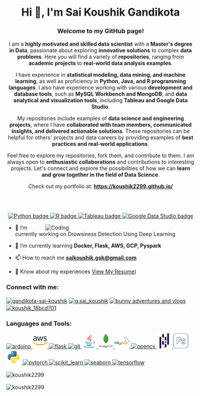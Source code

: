<h1 align="center">Hi 👋, I'm Sai Koushik Gandikota</h1>
<h3 align="center">Welcome to my GitHub page!</h3>
<p align="center">I am a <strong>highly motivated and skilled data scientist</strong> with a <strong>Master's degree in Data</strong>, passionate about exploring <strong>innovative solutions</strong> to complex <strong>data problems</strong>. Here you will find a variety of <strong>repositories</strong>, ranging from <strong>academic projects</strong> to <strong>real-world data analysis examples</strong>.</p>

<p align="center">I have experience in <strong>statistical modeling, data mining, and machine learning</strong>, as well as proficiency in <strong>Python, Java, and R programming languages</strong>. I also have experience working with various <strong>development and database tools</strong>, such as <strong>MySQL Workbench and MongoDB</strong>, and <strong>data analytical and visualization tools</strong>, including <strong>Tableau and Google Data Studio</strong>.</p>

<p align="center">My repositories include examples of <strong>data science and engineering projects</strong>, where I have <strong>collaborated with team members, communicated insights, and delivered actionable solutions</strong>. These repositories can be helpful for others' projects and data careers by providing examples of <strong>best practices and real-world applications</strong>.</p>

<p align="center">Feel free to explore my repositories, fork them, and contribute to them. I am always open to <strong>enthusiastic collaborations</strong> and contributions to interesting projects. Let's connect and explore the possibilities of how we can <strong>learn and grow together in the field of Data Science</strong>.</p>

<p align="center">Check out my portfolio at: <a href="https://koushik2299.github.io/"><strong>https://koushik2299.github.io/</strong></a></p>


<br/><br/>
<p align="center">
  <a href="https://www.python.org/" target="_blank">
    <img src="https://img.shields.io/badge/Python-3776AB?style=for-the-badge&logo=python&logoColor=white" alt="Python badge" />
  </a>
  <a href="https://www.r-project.org/" target="_blank">
    <img src="https://img.shields.io/badge/R-276DC3?style=for-the-badge&logo=r&logoColor=white" alt="R badge" />
  </a>
  <a href="https://www.tableau.com/" target="_blank">
    <img src="https://img.shields.io/badge/Tableau-E97627?style=for-the-badge&logo=tableau&logoColor=white" alt="Tableau badge" />
  </a>
  <a href="https://developers.google.com/datastudio/" target="_blank">
    <img src="https://img.shields.io/badge/Google_Data_Studio-4285F4?style=for-the-badge&logo=google%20data%20studio&logoColor=white" alt="Google Data Studio badge" />
  </a>
</p>

<img align="right" alt="Coding" width="400" src="https://ngsup.com/wp-content/uploads/wifi.gif">

- 🔭 I’m currently working on Drowsiness Detection Using Deep Learning

- 🌱 I’m currently learning **Docker, Flask, AWS, GCP, Pyspark**

- 📫 How to reach me **saikoushik.gsk@gmail.com**

- 📄 Know about my experiences [View My Resume](https://drive.google.com/file/d/12PE5w3-nEs-cwHGY6xW0y5905X4titWP/view?usp=sharing))

<h3 align="left">Connect with me:</h3>
<p align="left">
<a href="https://linkedin.com/in/gandikota-sai-koushik" target="blank"><img align="center" src="https://raw.githubusercontent.com/rahuldkjain/github-profile-readme-generator/master/src/images/icons/Social/linked-in-alt.svg" alt="gandikota-sai-koushik" height="30" width="40" /></a>
<a href="https://instagram.com/g.sai_koushik" target="blank"><img align="center" src="https://raw.githubusercontent.com/rahuldkjain/github-profile-readme-generator/master/src/images/icons/Social/instagram.svg" alt="g.sai_koushik" height="30" width="40" /></a>
<a href="https://www.youtube.com/c/bunny adventures and vlogs" target="blank"><img align="center" src="https://raw.githubusercontent.com/rahuldkjain/github-profile-readme-generator/master/src/images/icons/Social/youtube.svg" alt="bunny adventures and vlogs" height="30" width="40" /></a>
<a href="https://www.hackerrank.com/koushik_18bcd701" target="blank"><img align="center" src="https://raw.githubusercontent.com/rahuldkjain/github-profile-readme-generator/master/src/images/icons/Social/hackerrank.svg" alt="koushik_18bcd701" height="30" width="40" /></a>
</p>

<h3 align="left">Languages and Tools:</h3>
<p align="left"> <a href="https://www.arduino.cc/" target="_blank" rel="noreferrer"> <img src="https://cdn.worldvectorlogo.com/logos/arduino-1.svg" alt="arduino" width="40" height="40"/> </a> <a href="https://aws.amazon.com" target="_blank" rel="noreferrer"> <img src="https://raw.githubusercontent.com/devicons/devicon/master/icons/amazonwebservices/amazonwebservices-original-wordmark.svg" alt="aws" width="40" height="40"/> </a> <a href="https://flask.palletsprojects.com/" target="_blank" rel="noreferrer"> <img src="https://www.vectorlogo.zone/logos/pocoo_flask/pocoo_flask-icon.svg" alt="flask" width="40" height="40"/> </a> <a href="https://git-scm.com/" target="_blank" rel="noreferrer"> <img src="https://www.vectorlogo.zone/logos/git-scm/git-scm-icon.svg" alt="git" width="40" height="40"/> </a> <a href="https://www.java.com" target="_blank" rel="noreferrer"> <img src="https://raw.githubusercontent.com/devicons/devicon/master/icons/java/java-original.svg" alt="java" width="40" height="40"/> </a> <a href="https://www.mongodb.com/" target="_blank" rel="noreferrer"> <img src="https://raw.githubusercontent.com/devicons/devicon/master/icons/mongodb/mongodb-original-wordmark.svg" alt="mongodb" width="40" height="40"/> </a> <a href="https://www.mysql.com/" target="_blank" rel="noreferrer"> <img src="https://raw.githubusercontent.com/devicons/devicon/master/icons/mysql/mysql-original-wordmark.svg" alt="mysql" width="40" height="40"/> </a> <a href="https://opencv.org/" target="_blank" rel="noreferrer"> <img src="https://www.vectorlogo.zone/logos/opencv/opencv-icon.svg" alt="opencv" width="40" height="40"/> </a> <a href="https://pandas.pydata.org/" target="_blank" rel="noreferrer"> <img src="https://raw.githubusercontent.com/devicons/devicon/2ae2a900d2f041da66e950e4d48052658d850630/icons/pandas/pandas-original.svg" alt="pandas" width="40" height="40"/> </a> <a href="https://www.photoshop.com/en" target="_blank" rel="noreferrer"> <img src="https://raw.githubusercontent.com/devicons/devicon/master/icons/photoshop/photoshop-line.svg" alt="photoshop" width="40" height="40"/> </a> <a href="https://www.python.org" target="_blank" rel="noreferrer"> <img src="https://raw.githubusercontent.com/devicons/devicon/master/icons/python/python-original.svg" alt="python" width="40" height="40"/> </a> <a href="https://pytorch.org/" target="_blank" rel="noreferrer"> <img src="https://www.vectorlogo.zone/logos/pytorch/pytorch-icon.svg" alt="pytorch" width="40" height="40"/> </a> <a href="https://scikit-learn.org/" target="_blank" rel="noreferrer"> <img src="https://upload.wikimedia.org/wikipedia/commons/0/05/Scikit_learn_logo_small.svg" alt="scikit_learn" width="40" height="40"/> </a> <a href="https://seaborn.pydata.org/" target="_blank" rel="noreferrer"> <img src="https://seaborn.pydata.org/_images/logo-mark-lightbg.svg" alt="seaborn" width="40" height="40"/> </a> <a href="https://www.tensorflow.org" target="_blank" rel="noreferrer"> <img src="https://www.vectorlogo.zone/logos/tensorflow/tensorflow-icon.svg" alt="tensorflow" width="40" height="40"/> </a> </p>

<p><img align="center" src="https://github-readme-stats.vercel.app/api/top-langs?username=koushik2299&show_icons=true&locale=en&layout=compact" alt="koushik2299" /></p>

<p><img align="center" src="https://github-readme-streak-stats.herokuapp.com/?user=koushik2299&" alt="koushik2299" /></p>
